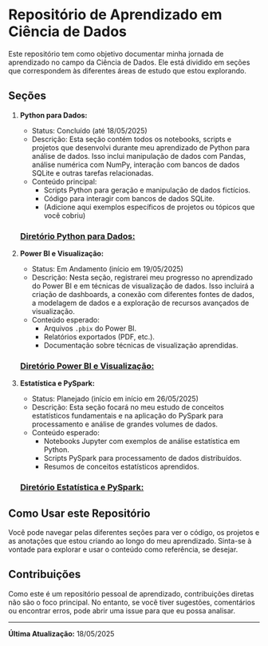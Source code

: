 # Repositório de Aprendizado em Ciência de Dados

Este repositório tem como objetivo documentar minha jornada de aprendizado no campo da Ciência de Dados. Ele está dividido em seções que correspondem às diferentes áreas de estudo que estou explorando.

## Seções

1.  **Python para Dados:**
    * Status: Concluído (até 18/05/2025)
    * Descrição: Esta seção contém todos os notebooks, scripts e projetos que desenvolvi durante meu aprendizado de Python para análise de dados. Isso inclui manipulação de dados com Pandas, análise numérica com NumPy, interação com bancos de dados SQLite e outras tarefas relacionadas.
    * Conteúdo principal:
        * Scripts Python para geração e manipulação de dados fictícios.
        * Código para interagir com bancos de dados SQLite.
        * (Adicione aqui exemplos específicos de projetos ou tópicos que você cobriu)

    ### [Diretório Python para Dados:](desafio-tabela-medica-limpeza)

2.  **Power BI e Visualização:**
    * Status: Em Andamento (início em 19/05/2025)
    * Descrição: Nesta seção, registrarei meu progresso no aprendizado do Power BI e em técnicas de visualização de dados. Isso incluirá a criação de dashboards, a conexão com diferentes fontes de dados, a modelagem de dados e a exploração de recursos avançados de visualização.
    * Conteúdo esperado:
        * Arquivos `.pbix` do Power BI.
        * Relatórios exportados (PDF, etc.).
        * Documentação sobre técnicas de visualização aprendidas.

    ### [Diretório Power BI e Visualização:](power-bi-e-visualizacao)

3.  **Estatística e PySpark:**
    * Status: Planejado (início em início em 26/05/2025)
    * Descrição: Esta seção focará no meu estudo de conceitos estatísticos fundamentais e na aplicação do PySpark para processamento e análise de grandes volumes de dados.
    * Conteúdo esperado:
        * Notebooks Jupyter com exemplos de análise estatística em Python.
        * Scripts PySpark para processamento de dados distribuídos.
        * Resumos de conceitos estatísticos aprendidos.

    ### [Diretório Estatística e PySpark:](estatistica-e-pyspark)

## Como Usar este Repositório

Você pode navegar pelas diferentes seções para ver o código, os projetos e as anotações que estou criando ao longo do meu aprendizado. Sinta-se à vontade para explorar e usar o conteúdo como referência, se desejar.

## Contribuições

Como este é um repositório pessoal de aprendizado, contribuições diretas não são o foco principal. No entanto, se você tiver sugestões, comentários ou encontrar erros, pode abrir uma issue para que eu possa analisar.

---

**Última Atualização:** 18/05/2025
